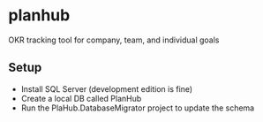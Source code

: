 # planhub
OKR tracking tool for company, team, and individual goals

## Setup
* Install SQL Server (development edition is fine)
* Create a local DB called PlanHub
* Run the PlaHub.DatabaseMigrator project to update the schema

